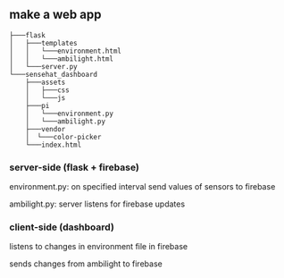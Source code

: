 ## make a web app

```
├───flask
│   ├───templates
│   │   └───environment.html
│   │   └───ambilight.html
│   └───server.py
└───sensehat_dashboard
    ├───assets
    │   ├───css
    │   └───js
    ├───pi
    │   └───environment.py
    │   └───ambilight.py
    ├───vendor
    │  └───color-picker
    └───index.html
```

### server-side (flask + firebase)

environment.py: on specified interval send values of sensors to firebase

ambilight.py: server listens for firebase updates

### client-side (dashboard)

listens to changes in environment file in firebase

sends changes from ambilight to firebase
